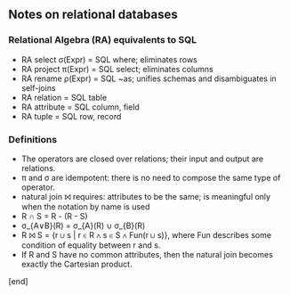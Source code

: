 ## Notes on relational databases

### Relational Algebra (RA) equivalents to SQL

 * RA select σ(Expr) = SQL where; eliminates rows
 * RA project π(Expr) = SQL select; eliminates columns
 * RA rename ρ(Expr) = SQL ~as; unifies schemas and disambiguates in self-joins
 * RA relation = SQL table
 * RA attribute = SQL column, field
 * RA tuple = SQL row, record

### Definitions

 * The operators are closed over relations; their input and output are relations.
 * π and σ are idempotent: there is no need to compose the same type of operator.
 * natural join ⨝ requires: attributes to be the same; is meaningful
only when the notation by name is used
 * R ∩ S = R - (R - S)
 * σ_{A∨B}(R) = σ_{A}(R) ∪ σ_{B}(R)
 * R ⨝ S = {r ∪ s | r ∈ R ∧ s ∈ S ∧ Fun(r ∪ s)}, where Fun describes some condition of equality between r and s.
 * If R and S have no common attributes, then the natural join becomes exactly the Cartesian product.

[end]